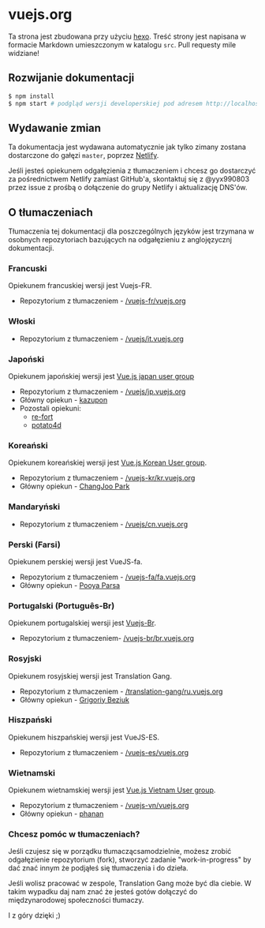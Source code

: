 # vuejs.org

Ta strona jest zbudowana przy użyciu [hexo](http://hexo.io/). Treść strony jest napisana w formacie Markdown umieszczonym w katalogu `src`.
Pull requesty mile widziane!

## Rozwijanie dokumentacji

``` bash
$ npm install
$ npm start # podgląd wersji developerskiej pod adresem http://localhost:4000
```

## Wydawanie zmian

Ta dokumentacja jest wydawana automatycznie jak tylko zimany zostana dostarczone do gałęzi `master`, poprzez [Netlify](https://www.netlify.com/).

Jeśli jesteś opiekunem odgałęzienia z tłumaczeniem i chcesz go dostarczyć za pośrednictwem Netlify zamiast GitHub'a,
skontaktuj się z @yyx990803 przez issue z prośbą o dołączenie do grupy Netlify i aktualizację DNS'ów.

## O tłumaczeniach

Tłumaczenia tej dokumentacji dla poszczególnych języków jest trzymana w osobnych repozytoriach bazujących na odgałęzieniu z anglojęzycznj dokumentacji.

### Francuski

Opiekunem francuskiej wersji jest Vuejs-FR.

* Repozytorium z tłumaczeniem - [/vuejs-fr/vuejs.org](https://github.com/vuejs-fr/vuejs.org)

### Włoski

* Repozytorium z tłumaczeniem - [/vuejs/it.vuejs.org](https://github.com/vuejs/it.vuejs.org)

### Japoński

Opiekunem japońskiej wersji jest [Vue.js japan user group](https://github.com/vuejs-jp)

* Repozytorium z tłumaczeniem - [/vuejs/jp.vuejs.org](https://github.com/vuejs/jp.vuejs.org)
* Główny opiekun - [kazupon](https://github.com/kazupon)
* Pozostali opiekuni:
    * [re-fort](https://github.com/re-fort)
    * [potato4d](https://github.com/potato4d)

### Koreański

Opiekunem koreańskiej wersji jest [Vue.js Korean User group](https://github.com/vuejs-kr).

* Repozytorium z tłumaczeniem - [/vuejs-kr/kr.vuejs.org](https://github.com/vuejs-kr/kr.vuejs.org)
* Główny opiekun - [ChangJoo Park](https://github.com/ChangJoo-Park)

### Mandaryński

* Repozytorium z tłumaczeniem - [/vuejs/cn.vuejs.org](https://github.com/vuejs/cn.vuejs.org)

### Perski (Farsi)

Opiekunem perskiej wersji jest VueJS-fa.

* Repozytorium z tłumaczeniem - [/vuejs-fa/fa.vuejs.org](https://github.com/vuejs-fa/fa.vuejs.org)
* Główny opiekun - [Pooya Parsa](https://github.com/pi0)

### Portugalski (Português-Br)

Opiekunem portugalskiej wersji jest [Vuejs-Br](https://github.com/vuejs-br).

* Repozytorium z tłumaczeniem- [/vuejs-br/br.vuejs.org](https://github.com/vuejs-br/br.vuejs.org)

### Rosyjski

Opiekunem rosyjskiej wersji jest Translation Gang.

* Repozytorium z tłumaczeniem - [/translation-gang/ru.vuejs.org](https://github.com/translation-gang/ru.vuejs.org)
* Główny opiekun - [Grigoriy Beziuk](https://gbezyuk.github.io)

### Hiszpański

Opiekunem hiszpańskiej wersji jest VueJS-ES.

* Repozytorium z tłumaczeniem - [/vuejs-es/vuejs.org](https://github.com/vuejs-es/vuejs.org)

### Wietnamski

Opiekunem wietnamskiej wersji jest [Vue.js Vietnam User group](https://github.com/vuejs-vn/).

* Repozytorium z tłumaczeniem - [/vuejs-vn/vuejs.org](https://github.com/vuejs-vn/vuejs.org)
* Główny opiekun - [phanan](https://github.com/phanan)

### Chcesz pomóc w tłumaczeniach?

Jeśli czujesz się  w porządku tłumaczącsamodzielnie, możesz zrobić odgałęzienie repozytorium (fork),
stworzyć zadanie "work-in-progress" by dać znać innym że podjąłeś się tłumaczenia i do dzieła.

Jeśli wolisz pracować w zespole, Translation Gang może być dla ciebie. W takim wypadku daj nam znać że jesteś gotów
dołączyć do międzynarodowej społeczności tłumaczy.

I z góry dzięki ;)
